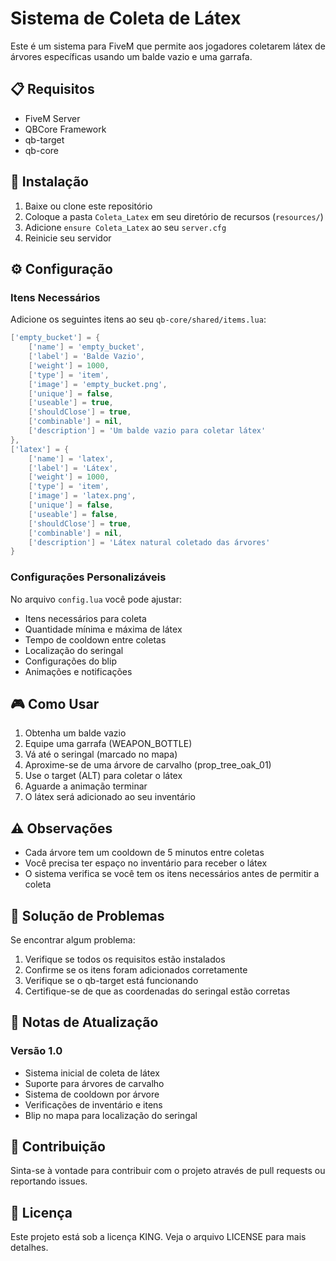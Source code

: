 # Sistema de Coleta de Látex

Este é um sistema para FiveM que permite aos jogadores coletarem látex de árvores específicas usando um balde vazio e uma garrafa.

## 📋 Requisitos

- FiveM Server
- QBCore Framework
- qb-target
- qb-core

## 🚀 Instalação

1. Baixe ou clone este repositório
2. Coloque a pasta `Coleta_Latex` em seu diretório de recursos (`resources/`)
3. Adicione `ensure Coleta_Latex` ao seu `server.cfg`
4. Reinicie seu servidor

## ⚙️ Configuração

### Itens Necessários
Adicione os seguintes itens ao seu `qb-core/shared/items.lua`:

```lua
['empty_bucket'] = {
    ['name'] = 'empty_bucket',
    ['label'] = 'Balde Vazio',
    ['weight'] = 1000,
    ['type'] = 'item',
    ['image'] = 'empty_bucket.png',
    ['unique'] = false,
    ['useable'] = true,
    ['shouldClose'] = true,
    ['combinable'] = nil,
    ['description'] = 'Um balde vazio para coletar látex'
},
['latex'] = {
    ['name'] = 'latex',
    ['label'] = 'Látex',
    ['weight'] = 1000,
    ['type'] = 'item',
    ['image'] = 'latex.png',
    ['unique'] = false,
    ['useable'] = false,
    ['shouldClose'] = true,
    ['combinable'] = nil,
    ['description'] = 'Látex natural coletado das árvores'
}
```

### Configurações Personalizáveis
No arquivo `config.lua` você pode ajustar:

- Itens necessários para coleta
- Quantidade mínima e máxima de látex
- Tempo de cooldown entre coletas
- Localização do seringal
- Configurações do blip
- Animações e notificações

## 🎮 Como Usar

1. Obtenha um balde vazio
2. Equipe uma garrafa (WEAPON_BOTTLE)
3. Vá até o seringal (marcado no mapa)
4. Aproxime-se de uma árvore de carvalho (prop_tree_oak_01)
5. Use o target (ALT) para coletar o látex
6. Aguarde a animação terminar
7. O látex será adicionado ao seu inventário

## ⚠️ Observações

- Cada árvore tem um cooldown de 5 minutos entre coletas
- Você precisa ter espaço no inventário para receber o látex
- O sistema verifica se você tem os itens necessários antes de permitir a coleta

## 🔧 Solução de Problemas

Se encontrar algum problema:

1. Verifique se todos os requisitos estão instalados
2. Confirme se os itens foram adicionados corretamente
3. Verifique se o qb-target está funcionando
4. Certifique-se de que as coordenadas do seringal estão corretas

## 📝 Notas de Atualização

### Versão 1.0
- Sistema inicial de coleta de látex
- Suporte para árvores de carvalho
- Sistema de cooldown por árvore
- Verificações de inventário e itens
- Blip no mapa para localização do seringal

## 🤝 Contribuição

Sinta-se à vontade para contribuir com o projeto através de pull requests ou reportando issues.

## 📄 Licença

Este projeto está sob a licença KING. Veja o arquivo LICENSE para mais detalhes. 